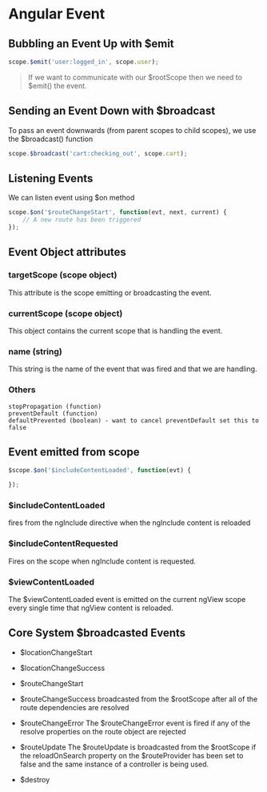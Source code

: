 # Angular Event

## Bubbling an Event Up with $emit

```javascript
scope.$emit('user:logged_in', scope.user);
```

> If we want to communicate with our $rootScope then we need to $emit() the event.

## Sending an Event Down with $broadcast

To pass an event downwards (from parent scopes to child scopes), we use the $broadcast() function

```javascript
scope.$broadcast('cart:checking_out', scope.cart);
```

## Listening Events

We can listen event using $on method

```javascript
scope.$on('$routeChangeStart', function(evt, next, current) {
	// A new route has been triggered
});
```

## Event Object attributes

### targetScope (scope object) 
This attribute is the scope emitting or broadcasting the event.

### currentScope (scope object)
This object contains the current scope that is handling the event.

### name (string)
This string is the name of the event that was fired and that we are handling.

### Others

```
stopPropagation (function)
preventDefault (function)
defaultPrevented (boolean) - want to cancel preventDefault set this to false 
```

## Event emitted from scope

```javascript
$scope.$on('$includeContentLoaded', function(evt) {

});
```

### $includeContentLoaded 

fires from the ngInclude directive when the ngInclude content is reloaded

### $includeContentRequested

Fires on the scope when ngInclude content is requested.

### $viewContentLoaded
The $viewContentLoaded event is emitted on the current ngView scope every single time that ngView
content is reloaded.

## Core System $broadcasted Events

- $locationChangeStart
- $locationChangeSuccess
- $routeChangeStart
- $routeChangeSuccess 
broadcasted from the $rootScope after all of the route dependencies are resolved

- $routeChangeError
The $routeChangeError event is fired if any of the resolve properties on the route object are rejected

- $routeUpdate
The $routeUpdate is broadcasted from the $rootScope if the reloadOnSearch property on the $routeProvider has been set to false and the same instance of a controller is being used.
- $destroy












